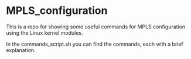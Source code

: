 # MPLS_configuration

This is a repo for showing some useful commands for MPLS configuration using the Linux kernel modules.

In the commands_script.sh you can find the commands, each with a brief explanation.
